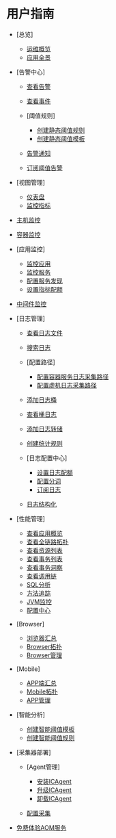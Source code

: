 # 用户指南

-   [总览]
    -   [运维概览](运维概览.md)
    -   [应用全景](应用全景.md)

-   [告警中心]
    -   [查看告警](查看告警.md)
    -   [查看事件](查看事件.md)
    -   [阈值规则]
        -   [创建静态阈值规则](创建静态阈值规则.md)
        -   [创建静态阈值模板](创建静态阈值模板.md)

    -   [告警通知](告警通知.md)
    -   [订阅阈值告警](订阅阈值告警.md)

-   [视图管理]
    -   [仪表盘](仪表盘.md)
    -   [监控指标](监控指标.md)

-   [主机监控](主机监控.md)
-   [容器监控](容器监控.md)
-   [应用监控]
    -   [监控应用](监控应用.md)
    -   [监控服务](监控服务.md)
    -   [配置服务发现](配置服务发现.md)
    -   [设置指标配额](设置指标配额.md)

-   [中间件监控](中间件监控.md)
-   [日志管理]
    -   [查看日志文件](查看日志文件.md)
    -   [搜索日志](搜索日志.md)
    -   [配置路径]
        -   [配置容器服务日志采集路径](配置容器服务日志采集路径.md)
        -   [配置虚机日志采集路径](配置虚机日志采集路径.md)

    -   [添加日志桶](添加日志桶.md)
    -   [查看桶日志](查看桶日志.md)
    -   [添加日志转储](添加日志转储.md)
    -   [创建统计规则](创建统计规则.md)
    -   [日志配置中心]
        -   [设置日志配额](设置日志配额.md)
        -   [配置分词](配置分词.md)
        -   [订阅日志](订阅日志.md)

    -   [日志结构化](日志结构化.md)

-   [性能管理]
    -   [查看应用概览](查看应用概览.md)
    -   [查看全链路拓扑](查看全链路拓扑.md)
    -   [查看资源列表](查看资源列表.md)
    -   [查看事务列表](查看事务列表.md)
    -   [查看事务洞察](查看事务洞察.md)
    -   [查看调用链](查看调用链.md)
    -   [SQL分析](SQL分析.md)
    -   [方法追踪](方法追踪.md)
    -   [JVM监控](JVM监控.md)
    -   [配置中心](配置中心.md)

-   [Browser]
    -   [浏览器汇总](浏览器汇总.md)
    -   [Browser拓扑](Browser拓扑.md)
    -   [Browser管理](Browser管理.md)

-   [Mobile]
    -   [APP端汇总](APP端汇总.md)
    -   [Mobile拓扑](Mobile拓扑.md)
    -   [APP管理](APP管理.md)

-   [智能分析]
    -   [创建智能阈值模板](创建智能阈值模板.md)
    -   [创建智能阈值规则](创建智能阈值规则.md)

-   [采集器部署]
    -   [Agent管理]
        -   [安装ICAgent](安装ICAgent.md)
        -   [升级ICAgent](升级ICAgent.md)
        -   [卸载ICAgent](卸载ICAgent.md)

    -   [配置采集](配置采集.md)

-   [免费体验AOM服务](免费体验AOM服务.md)

